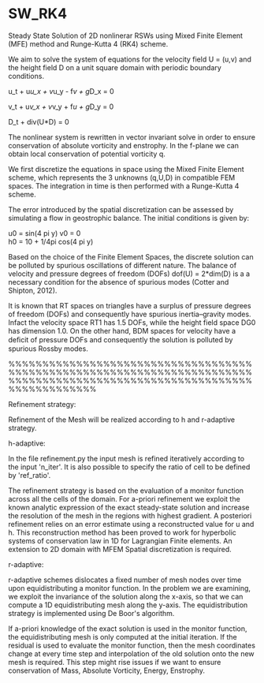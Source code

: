 # SW_RK4

Steady State Solution of 2D nonlinerar RSWs using Mixed Finite Element (MFE) method and Runge-Kutta 4 (RK4) scheme.

We aim to solve the system of equations for the velocity field U = (u,v) and the height field D on a unit square domain with periodic boundary conditions.

u_t +  u*u_x + v*u_y - f*v + g*D_x = 0


v_t +  u*v_x + v*v_y + f*u + g*D_y = 0


D_t +  div(U*D) = 0

The nonlinear system is rewritten in vector invariant solve in order to ensure conservation of absolute vorticity and enstrophy. In the f-plane we can obtain local conservation of potential vorticity q.


We first discretize the equations in space using the Mixed Finite Element scheme, which represents the 3 unknowns (q,U,D) in compatible FEM spaces. The integration in time is then performed with a Runge-Kutta 4 scheme. 

The error introduced by the spatial discretization can be assessed by simulating a flow in geostrophic balance. The initial conditions is given by:

u0 = sin(4 pi y)  v0 = 0    
h0 = 10 + 1/4pi cos(4 pi y)

Based on the choice of the Finite Element Spaces, the discrete solution can be polluted by spurious oscillations of different nature. The balance of velocity and pressure degrees of freedom (DOFs) dof(U) = 2*dim(D) is a a necessary condition for the absence of spurious modes (Cotter and Shipton, 2012).

It is known that RT spaces on triangles have a surplus of pressure degrees of freedom (DOFs) and consequently have
spurious inertia–gravity modes. Infact the velocity space RT1 has 1.5 DOFs, while the height field space DG0 has dimension 1.0. On the other hand, BDM spaces for velocity have a deﬁcit of pressure DOFs and consequently the solution is polluted by spurious Rossby modes.


%%%%%%%%%%%%%%%%%%%%%%%%%%%%%%%%%%%%%%%%%%%%%%%%%%%%%%%%%%%%%%%%%%%%%%%%%%%%%%%%%%%%%%%%%%%%%%%%%%%%%%%%%%%%%%%%%%%%%%%%%

Refinement strategy:


Refinement of the Mesh will be realized according to h and r-adaptive strategy.

h-adaptive:

In the file refinement.py the input mesh is refined iteratively according to the input 'n_iter'. It is also possible to specify the ratio of cell to be defined by 'ref_ratio'.

The refinement strategy is based on the evaluation of a monitor function across all the cells of the domain. For a-priori refinement we exploit the known analytic expression of the exact steady-state solution and increase the resolution of the mesh in the regions with highest gradient. A posteriori refinement relies on an error estimate using a reconstructed value for u and h. This reconstruction method has been proved to work for hyperbolic systems of conservation law in 1D for Lagrangian Finite elements. An extension to 2D domain with MFEM Spatial discretization is required.


r-adaptive:

r-adaptive schemes dislocates a fixed number of mesh nodes over time upon equidistributing a monitor function. 
In the problem we are examining, we exploit the invariance of the solution along the x-axis, so that we can compute a 1D equidistributing mesh along the y-axis. The equidistribution strategy is implemented using De Boor's algorithm.


If a-priori knowledge of the exact solution is used in the monitor function, the equidistributing mesh is only computed at the initial iteration. If the residual is used to evaluate the monitor function, then the mesh coordinates change at every time step and interpolation of the old solution onto the new mesh is required. This step might rise issues if we want to ensure conservation of Mass, Absolute Vorticity, Energy, Enstrophy.


